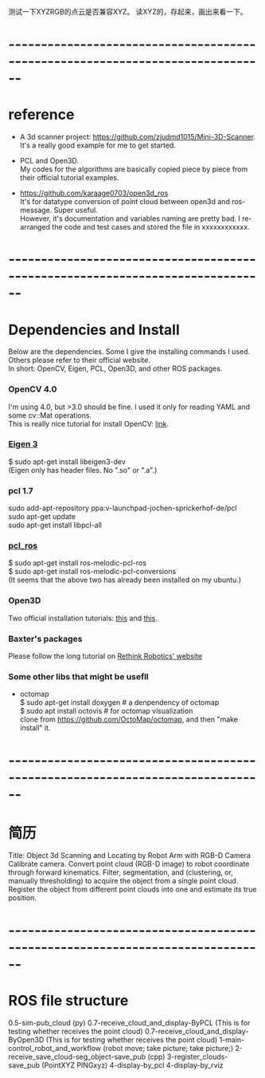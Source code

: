
测试一下XYZRGB的点云是否兼容XYZ。
读XYZ的，存起来，画出来看一下。

# ------------------------------------------------------------------------------
# reference

* A 3d scanner project: https://github.com/zjudmd1015/Mini-3D-Scanner.  
It's a really good example for me to get started.

* PCL and Open3D.  
My codes for the algorithms are basically copied piece by piece from their official tutorial examples.

* https://github.com/karaage0703/open3d_ros  
It's for datatype conversion of point cloud between open3d and ros-message. Super useful.  
However, it's documentation and variables naming are pretty bad. I re-arranged the code and test cases and stored the file in xxxxxxxxxxxx.

# ------------------------------------------------------------------------------
# Dependencies and Install
Below are the dependencies. Some I give the installing commands I used. Others please refer to their official website.  
In short: OpenCV, Eigen, PCL, Open3D, and other ROS packages.

### OpenCV 4.0
I'm using 4.0, but >3.0 should be fine. I used it only for reading YAML and some cv::Mat operations.  
This is really nice tutorial for install OpenCV: [link](https://www.pyimagesearch.com/2018/08/15/how-to-install-opencv-4-on-ubuntu/).

### [Eigen 3](http://eigen.tuxfamily.org/index.php?title=Main_Page)
$ sudo apt-get install libeigen3-dev  
(Eigen only has header files. No ".so" or ".a".)

### pcl 1.7
sudo add-apt-repository ppa:v-launchpad-jochen-sprickerhof-de/pcl  
sudo apt-get update  
sudo apt-get install libpcl-all  

### [pcl_ros](http://wiki.ros.org/pcl_ros)
$ sudo apt-get install ros-melodic-pcl-ros  
$ sudo apt-get install ros-melodic-pcl-conversions  
(It seems that the above two has already been installed on my ubuntu.)

### Open3D
Two official installation tutorials: [this](http://www.open3d.org/docs/getting_started.html) and [this](http://www.open3d.org/docs/compilation.html).

### Baxter's packages
Please follow the long tutorial on [Rethink Robotics' website](http://sdk.rethinkrobotics.com/wiki/Hello_Baxter)

### Some other libs that might be usefll
* octomap  
$ sudo apt-get install doxygen # a denpendency of octomap  
$ sudo apt install octovis # for octomap visualization  
clone from https://github.com/OctoMap/octomap, and then "make install" it.  

# ------------------------------------------------------------------------------
# 简历
Title: Object 3d Scanning and Locating by Robot Arm with RGB-D Camera
Calibrate camera. Convert point cloud (RGB-D image) to robot coordinate through forward kinematics.
Filter, segmentation, and (clustering, or, manually thresholding) to acquire the object from a single point cloud. 
Register the object from different point clouds into one and estimate its true position.


# ------------------------------------------------------------------------------
# ROS file structure

0.5-sim-pub_cloud (py)
0.7-receive_cloud_and_display-ByPCL (This is for testing whether receives the point cloud)
0.7-receive_cloud_and_display-ByOpen3D (This is for testing whether receives the point cloud)
1-main-control_robot_and_workflow (robot move; take picture; take picture;)
2-receive_save_cloud-seg_object-save_pub (cpp)
3-register_clouds-save_pub (PointXYZ PINGxyz)
4-display-by_pcl
4-display-by_rviz
